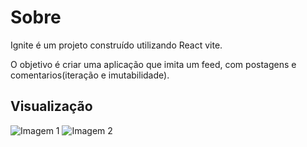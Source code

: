 # Sobre

Ignite é um projeto construído utilizando React vite.

O objetivo é criar uma aplicação que imita um feed, com postagens e comentarios(iteração e imutabilidade).

## Visualização

![Imagem 1](https://i.imgur.com/YFDcf2N.png)
![Imagem 2](https://i.imgur.com/0RRamQ8.png)
